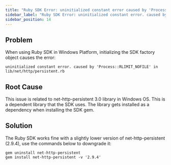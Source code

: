 ```yaml
---
title: "Ruby SDK Error: uninitialized constant error caused by 'Process::RLIMIT_NOFILE' in lib/net/http/persistent.rb"
sidebar_label: "Ruby SDK Error: uninitialized constant error. caused by 'Process::RLIMIT_NOFILE' in lib/net/http/persistent.rb"
sidebar_position: 14
---
```


<p>
  <button hidden style={{borderRadius:'8px', border:'1px', fontFamily:'Courier New', fontWeight:'800', textAlign:'left'}}> help.split.io link: https://help.split.io/hc/en-us/articles/360023097211-Ruby-SDK-Error-uninitialized-constant-error-caused-by-Process-RLIMIT-NOFILE-in-lib-net-http-persistent-rb </button>
</p>

## Problem
When using Ruby SDK in Windows Platform, initializing the SDK factory object causes the error:
```
uninitialized constant error. caused by 'Process::RLIMIT_NOFILE' in lib/net/http/persistent.rb
```

## Root Cause

This issue is related to net-http-persistent 3.0 library in Windows OS. This is a dependent library that the SDK uses. The library gets installed as a dependency when installing the SDK gem.

## Solution

The Ruby SDK works fine with a slightly lower version of net-http-persistent (2.9.4), use the commands below to downgrade it:
```
gem uninstall net-http-persistent
gem install net-http-persistent -v '2.9.4'
```